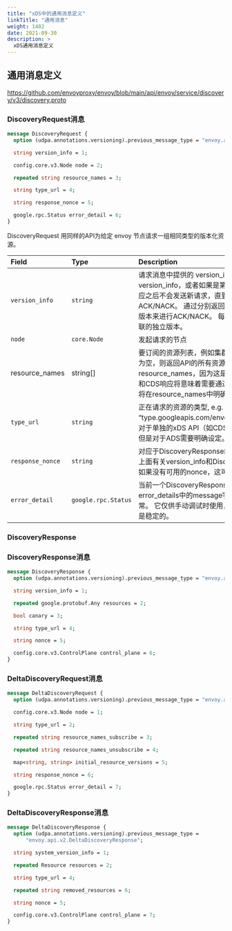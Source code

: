 ```yaml
---
title: "xDS中的通用消息定义"
linkTitle: "通用消息"
weight: 1402
date: 2021-09-30
description: >
  xDS通用消息定义
---
```




## 通用消息定义

https://github.com/envoyproxy/envoy/blob/main/api/envoy/service/discovery/v3/discovery.proto

### DiscoveryRequest消息

```protobuf
message DiscoveryRequest {
  option (udpa.annotations.versioning).previous_message_type = "envoy.api.v2.DiscoveryRequest";

  string version_info = 1;

  config.core.v3.Node node = 2;

  repeated string resource_names = 3;

  string type_url = 4;

  string response_nonce = 5;

  google.rpc.Status error_detail = 6;
}
```



DiscoveryRequest 用同样的API为给定 envoy 节点请求一组相同类型的版本化资源。

| Field            | Type                | Description                                                  |
| :--------------- | :------------------ | :----------------------------------------------------------- |
| `version_info`   | `string`            | 请求消息中提供的 version_info 使用最近成功处理的响应接收的version_info，或者如果是第一个请求则设置为空。预期在收到响应之后不会发送新请求，直到客户端实例准备好对新配置进行ACK/NACK。 通过分别返回应用的新API配置版本或先前的API配置版本来进行ACK/NACK。 每个type_url（见下文）都有一个与之关联的独立版本。 |
| `node`           | `core.Node`         | 发起请求的节点                                               |
| resource_names   | string[]            | 要订阅的资源列表，例如集群名称列表或路由配置名称列表。 如果为空，则返回API的所有资源。 LDS/CDS期望空resource_names，因为这是Envoy实例的全局发现。 然后，LDS和CDS响应将意味着需要通过EDS / RDS获取许多资源，这些资源将在resource_names中明确枚举。 |
| `type_url`       | `string`            | 正在请求的资源的类型, e.g. “type.googleapis.com/envoy.api.v2.ClusterLoadAssignment”。对于单独的xDS API（如CDS，LDS等）发出的请求中是隐含的，但是对于ADS需要明确设定。 |
| `response_nonce` | `string`            | 对应于DiscoveryResponse的nonce，进行ACK / NACK。 请参阅上面有关version_info和DiscoveryResponse nonce注释的讨论。 如果没有可用的nonce，这可能是空的，例如，在启动时。 |
| `error_detail`   | `google.rpc.Status` | 当前一个DiscoveryResponse无法更新配置时，将填充此选项。 error_details中的message字段提供与失败相关的客户端内部异常。 它仅供手动调试时使用，不保证在客户端版本中提供的字符串是稳定的。 |

### DiscoveryResponse[ ](http://localhost:1313/docs/introduction/other/discovery-message.html#discoveryresponse)



### DiscoveryResponse消息

```protobuf
message DiscoveryResponse {
  option (udpa.annotations.versioning).previous_message_type = "envoy.api.v2.DiscoveryResponse";

  string version_info = 1;

  repeated google.protobuf.Any resources = 2;

  bool canary = 3;

  string type_url = 4;

  string nonce = 5;

  config.core.v3.ControlPlane control_plane = 6;
}
```

### DeltaDiscoveryRequest消息

```protobuf
message DeltaDiscoveryRequest {
  option (udpa.annotations.versioning).previous_message_type = "envoy.api.v2.DeltaDiscoveryRequest";

  config.core.v3.Node node = 1;

  string type_url = 2;

  repeated string resource_names_subscribe = 3;

  repeated string resource_names_unsubscribe = 4;

  map<string, string> initial_resource_versions = 5;

  string response_nonce = 6;

  google.rpc.Status error_detail = 7;
}
```

### DeltaDiscoveryResponse消息

```protobuf
message DeltaDiscoveryResponse {
  option (udpa.annotations.versioning).previous_message_type =
      "envoy.api.v2.DeltaDiscoveryResponse";

  string system_version_info = 1;

  repeated Resource resources = 2;

  string type_url = 4;

  repeated string removed_resources = 6;

  string nonce = 5;

  config.core.v3.ControlPlane control_plane = 7;
}
```

